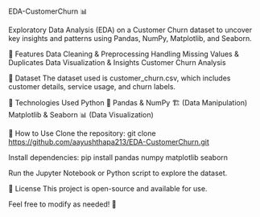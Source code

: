 EDA-CustomerChurn 📊

Exploratory Data Analysis (EDA) on a Customer Churn dataset to uncover key insights and patterns using Pandas, NumPy, Matplotlib, and Seaborn.

📌 Features
Data Cleaning & Preprocessing
Handling Missing Values & Duplicates
Data Visualization & Insights
Customer Churn Analysis

📂 Dataset
The dataset used is customer_churn.csv, which includes customer details, service usage, and churn labels.

🚀 Technologies Used
Python 🐍
Pandas & NumPy 🏗️ (Data Manipulation)
Matplotlib & Seaborn 📊 (Data Visualization)

📖 How to Use
Clone the repository:
git clone https://github.com/aayushthapa213/EDA-CustomerChurn.git

Install dependencies:
pip install pandas numpy matplotlib seaborn

Run the Jupyter Notebook or Python script to explore the dataset.

📜 License
This project is open-source and available for use.

Feel free to modify as needed! 🚀
